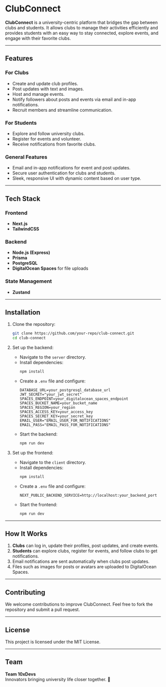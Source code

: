 # ClubConnect

**ClubConnect** is a university-centric platform that bridges the gap between clubs and students. It allows clubs to manage their activities efficiently and provides students with an easy way to stay connected, explore events, and engage with their favorite clubs.

---

## Features

### For Clubs
- Create and update club profiles.
- Post updates with text and images.
- Host and manage events.
- Notify followers about posts and events via email and in-app notifications.
- Recruit members and streamline communication.

### For Students
- Explore and follow university clubs.
- Register for events and volunteer.
- Receive notifications from favorite clubs.

### General Features
- Email and in-app notifications for event and post updates.
- Secure user authentication for clubs and students.
- Sleek, responsive UI with dynamic content based on user type.

---

## Tech Stack

### Frontend
- **Next.js**
- **TailwindCSS**

### Backend
- **Node.js (Express)**
- **Prisma**
- **PostgreSQL**
- **DigitalOcean Spaces** for file uploads

### State Management
- **Zustand**

---

## Installation

1. Clone the repository:
   ```bash
   git clone https://github.com/your-repo/club-connect.git
   cd club-connect
   ```

2. Set up the backend:
   - Navigate to the `server` directory.
   - Install dependencies:
     ```bash
     npm install
     ```
   - Create a `.env` file and configure:
     ```env
     DATABASE_URL=your_postgresql_database_url
     JWT_SECRET="your_jwt_secret"
     SPACES_ENDPOINT=your_digitalocean_spaces_endpoint
     SPACES_BUCKET_NAME=your_bucket_name
     SPACES_REGION=your_region
     SPACES_ACCESS_KEY=your_access_key
     SPACES_SECRET_KEY=your_secret_key
     EMAIL_USER="EMAIL_USER_FOR_NOTIFICATIONS"
     EMAIL_PASS="EMAIL_PASS_FOR_NOTIFICATIONS"
     ```
   - Start the backend:
     ```bash
     npm run dev
     ```

3. Set up the frontend:
   - Navigate to the `client` directory.
   - Install dependencies:
     ```bash
     npm install
     ```
   - Create a `.env` file and configure:
     ```env
     NEXT_PUBLIC_BACKEND_SERVICE=http://localhost:your_backend_port
     ```
   - Start the frontend:
     ```bash
     npm run dev
     ```

---

## How It Works

1. **Clubs** can log in, update their profiles, post updates, and create events.
2. **Students** can explore clubs, register for events, and follow clubs to get notifications.
3. Email notifications are sent automatically when clubs post updates.
4. Files such as images for posts or avatars are uploaded to DigitalOcean Spaces.

---

## Contributing

We welcome contributions to improve ClubConnect. Feel free to fork the repository and submit a pull request.

---

## License

This project is licensed under the MIT License.

---

## Team

**Team 10xDevs**  
Innovators bringing university life closer together. 🚀
